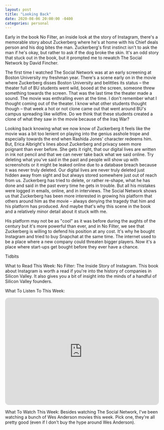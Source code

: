```yaml
---
layout: post
title: "Looking Back"
date: 2020-08-06 20:00:00 -0400
categories: personal
---
```


Early in the book No Filter, an inside look at the story of Instagram, there's a memorable story about Zuckerberg where he's at home with his Chief deals person and his dog bites the man. Zuckerberg's first instinct isn't to ask the man if he's okay, but rather to ask if the dog broke the skin. It's an odd story that stuck out in the book, but it prompted me to rewatch The Social Network by David Fincher.

The first time I watched The Social Network was at an early screening at Boston University my freshman year. There's a scene early on in the movie where Zuckerberg disses Boston University and belittles its status – the theater full of BU students went wild, booed at the screen, someone threw something towards the screen. That was the last time the theater made a sound. The movie was enthralling even at the time. I don't remember what I thought coming out of the theater. I know what other students thought though – that week a hot or not clone came out that went around BU's campus spreading like wildfire. Do we think that these students created a clone of what they saw in the movie because of the Iraq War?

Looking back knowing what we now know of Zuckerberg it feels like the movie was a bit too lenient on playing into the genius asshole trope and especially towards the end when Rashida Jones' character redeems him. But, Erica Albright's lines about Zuckerberg and privacy seem more poignant than ever before. She gets it right, that our digital lives are written in ink not pencil and that we can never take back what we said online. Try deleting what you've said in the past and people will show up with screenshots or it might be leaked online due to a database breach because it was never truly deleted. Our digital lives are never truly deleted just hidden away from sight and but always stored somewhere just out of reach from us. Zuckerberg has tried to delete, or rather re-shape, what he has done and said in the past every time he gets in trouble. But all his mistakes were logged in emails, online, and in interviews. The Social Network shows us that Zuckerberg has been more interested in growing his platform that others around him as the movie – always denying the tragedy that him and his platform has produced. And maybe that's why this scene in the book and a relatively minor detail about it stuck with me.

His platform may not be as "cool" as it was before during the aughts of the century but it's more powerful than ever, and in No Filter, we see that Zuckerberg is willing to defend his position at any cost. It's why he bought Instagram and tried to buy Snapchat at the same time. The internet used to be a place where a new company could threaten bigger players. Now it's a place where start-ups get bought before they ever have a chance.

Tidbits

What to Read This Week: No Filter: The Inside Story of Instagram. This book about Instagram is worth a read if you're into the history of companies in Silicon Valley. It also gives you a bit of insight into the minds of a handful of Silicon Valley founders.

What To Listen To This Week:
<iframe style="border-radius:12px" src="https://open.spotify.com/embed/album/1p21F0B0cuL5S6KuBxpAgl?utm_source=generator" width="100%" height="352" frameBorder="0" allowfullscreen="" allow="autoplay; clipboard-write; encrypted-media; fullscreen; picture-in-picture" loading="lazy"></iframe>

What To Watch This Week: Besides watching The Social Network, I've been watching a bunch of Wes Anderson movies this week. Pick one, they're all pretty good (even if I don't buy the hype around Wes Anderson).